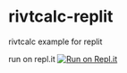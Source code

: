 # rivtcalc-replit
rivtcalc example for replit

run on repl.it
[![Run on Repl.it](https://repl.it/badge/github/RivtCalc/rivtcalc-replit)](https://repl.it/github/RivtCalc/rivtcalc-replit)


